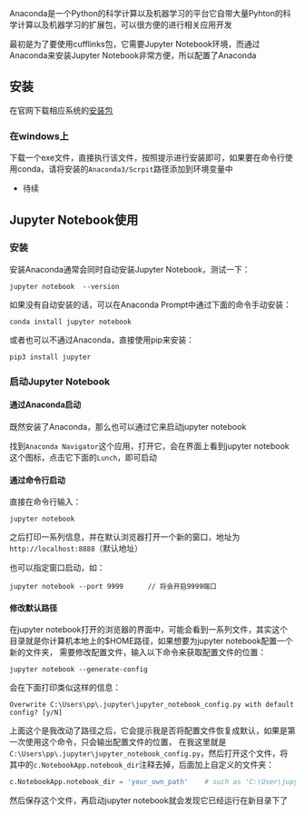Anaconda是一个Python的科学计算以及机器学习的平台它自带大量Pyhton的科学计算以及机器学习的扩展包，可以很方便的进行相关应用开发

最初是为了要使用cufflinks包，它需要Jupyter Notebook环境，而通过Anaconda来安装Jupyter Notebook非常方便，所以配置了Anaconda

## 安装

在官网下载相应系统的[安装包](https://www.anaconda.com/distribution/#download-section)

### 在windows上

下载一个exe文件，直接执行该文件，按照提示进行安装即可，如果要在命令行使用conda，请将安装的`Anaconda3/Scrpit`路径添加到环境变量中

- 待续

## Jupyter Notebook使用

### 安装

安装Anaconda通常会同时自动安装Jupyter Notebook，测试一下：
```
jupyter notebook  --version
```

如果没有自动安装的话，可以在Anaconda Prompt中通过下面的命令手动安装：
```
conda install jupyter notebook
```

或者也可以不通过Anaconda，直接使用pip来安装：
```
pip3 install jupyter
```

### 启动Jupyter Notebook

#### 通过Anaconda启动

既然安装了Anaconda，那么也可以通过它来启动jupyter notebook

找到`Anaconda Navigator`这个应用，打开它，会在界面上看到jupyter notebook这个图标，点击它下面的`Lunch`，即可启动


#### 通过命令行启动

直接在命令行输入：
```
jupyter notebook
```

之后打印一系列信息，并在默认浏览器打开一个新的窗口，地址为`http://localhost:8888`（默认地址）

也可以指定窗口启动，如：
```
jupyter notebook --port 9999      // 将会开启9999端口
```

#### 修改默认路径

在jupyter notebook打开的浏览器的界面中，可能会看到一系列文件，其实这个目录就是你计算机本地上的$HOME路径，如果想要为jupyter notebook配置一个新的文件夹，
需要修改配置文件，输入以下命令来获取配置文件的位置：
```
jupyter notebook --generate-config
```

会在下面打印类似这样的信息：
```
Overwrite C:\Users\pp\.jupyter\jupyter_notebook_config.py with default config? [y/N]
```

上面这个是我改动了路径之后，它会提示我是否将配置文件恢复成默认，如果是第一次使用这个命令，只会输出配置文件的位置，
在我这里就是`C:\Users\pp\.jupyter\jupyter_notebook_config.py`，然后打开这个文件，将其中的`c.NotebookApp.notebook_dir`注释去掉，后面加上自定义的文件夹：
```python
c.NotebookApp.notebook_dir = 'your_own_path'    # such as 'C:\User\jupy'
```

然后保存这个文件，再启动jupyter notebook就会发现它已经运行在新目录下了

